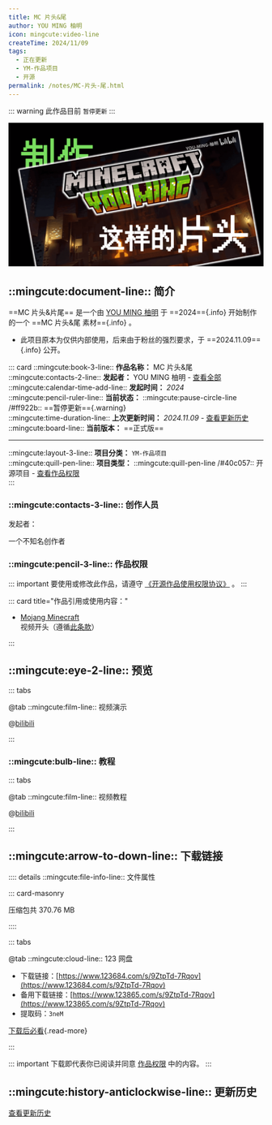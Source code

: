 ```yaml
---
title: MC 片头&尾
author: YOU MING 柚明
icon: mingcute:video-line
createTime: 2024/11/09
tags:
  - 正在更新
  - YM-作品项目
  - 开源
permalink: /notes/MC-片头-尾.html
---
```


::: warning 此作品目前 `暂停更新`
:::

![](/rc/mc-pt.png)

## ::mingcute:document-line:: 简介

==MC 片头&片尾== 是一个由 [YOU MING 柚明](/notes/更多/工作室.html#you-ming-柚明) 于 ==2024=={.info} 开始制作的一个 ==MC 片头&尾 素材=={.info} 。

- 此项目原本为仅供内部使用，后来由于粉丝的强烈要求，于 ==2024.11.09=={.info} 公开。

::: card
::mingcute:book-3-line:: **作品名称：** MC 片头&尾  
::mingcute:contacts-2-line:: **发起者：** YOU MING 柚明 - [查看全部](#创作人员)  
::mingcute:calendar-time-add-line:: **发起时间：** *2024*  
::mingcute:pencil-ruler-line:: **当前状态：** ::mingcute:pause-circle-line /#ff922b:: ==暂停更新=={.warning}  
::mingcute:time-duration-line:: **上次更新时间：** *2024.11.09* - [查看更新历史](#更新历史)  
::mingcute:board-line:: **当前版本：** ==正式版==

---

::mingcute:layout-3-line:: **项目分类：** `YM-作品项目`  
::mingcute:quill-pen-line:: **项目类型：** ::mingcute:quill-pen-line /#40c057:: 开源项目 - [查看作品权限](#作品权限)  
:::

### ::mingcute:contacts-3-line:: 创作人员

发起者：

<LinkCard title="YOU MING 柚明" icon="/rc/ym-ys.png" href="/notes/更多/工作室.html#you-ming-柚明">
    一个不知名创作者
</LinkCard>

### ::mingcute:pencil-3-line:: 作品权限

::: important 要使用或修改此作品，请遵守 [《开源作品使用权限协议》](/notes/协议/开源.html) 。
:::

::: card title="作品引用或使用内容："

- [Mojang Minecraft](https://www.minecraft.net/)  
  视频开头（遵循[此条款](https://www.minecraft.net/usage-guidelines)）

:::

## ::mingcute:eye-2-line:: 预览

::: tabs

@tab ::mingcute:film-line:: 视频演示

<LinkCard title="哔哩哔哩-链接" icon="mingcute:bilibili-fill" href="https://www.bilibili.com/video/BV1UzmBY2ErD"></LinkCard>

@[bilibili](BV1UzmBY2ErD)

:::

### ::mingcute:bulb-line:: 教程

::: tabs

@tab ::mingcute:film-line:: 视频教程

<LinkCard title="哔哩哔哩-链接" icon="mingcute:bilibili-fill" href="https://www.bilibili.com/video/BV1UzmBY2ErD"></LinkCard>

@[bilibili](BV1UzmBY2ErD)

:::

## ::mingcute:arrow-to-down-line:: 下载链接

:::: details ::mingcute:file-info-line:: 文件属性

::: card-masonry

<Card title="MC 片头&尾.zip" icon="mingcute:file-zip-line"><Badge text="安全" type="tip" />
  压缩包共 370.76 MB
</Card>

::::

::: tabs

@tab ::mingcute:cloud-line:: 123 网盘

- 下载链接：[https://www.123684.com/s/9ZtpTd-7Rqov](https://www.123684.com/s/9ZtpTd-7Rqov)
- 备用下载链接：[https://www.123865.com/s/9ZtpTd-7Rqov](https://www.123865.com/s/9ZtpTd-7Rqov)
- 提取码：`3neM`

[下载后必看](/notes/更多/必看.html){.read-more}

:::

::: important 下载即代表你已阅读并同意 [作品权限](#作品权限) 中的内容。
:::

## ::mingcute:history-anticlockwise-line:: 更新历史

[查看更新历史](/notes/更新历史/MC-片头_尾.html)
